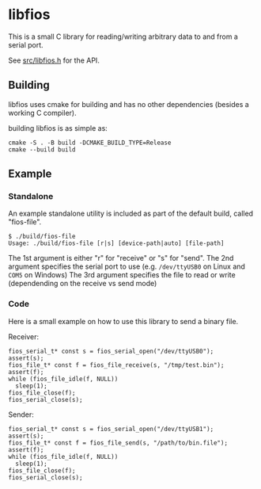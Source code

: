 # libfios

This is a small C library for reading/writing arbitrary data to and from a serial port.

See [src/libfios.h](src/libfios.h) for the API.

## Building

libfios uses cmake for building and has no other dependencies (besides a working C compiler).

building libfios is as simple as:

```
cmake -S . -B build -DCMAKE_BUILD_TYPE=Release
cmake --build build
```

## Example

### Standalone

An example standalone utility is included as part of the default build, called "fios-file".

```
$ ./build/fios-file
Usage: ./build/fios-file [r|s] [device-path|auto] [file-path]
```

The 1st argument is either "r" for "receive" or "s" for "send".
The 2nd argument specifies the serial port to use (e.g. `/dev/ttyUSB0` on Linux and `COM5` on Windows)
The 3rd argument specifies the file to read or write (dependending on the receive vs send mode)

### Code

Here is a small example on how to use this library to send a binary file.

Receiver:

```
fios_serial_t* const s = fios_serial_open("/dev/ttyUSB0");
assert(s);
fios_file_t* const f = fios_file_receive(s, "/tmp/test.bin");
assert(f);
while (fios_file_idle(f, NULL))
  sleep(1);
fios_file_close(f);
fios_serial_close(s);
```

Sender:

```
fios_serial_t* const s = fios_serial_open("/dev/ttyUSB1");
assert(s);
fios_file_t* const f = fios_file_send(s, "/path/to/bin.file");
assert(f);
while (fios_file_idle(f, NULL))
  sleep(1);
fios_file_close(f);
fios_serial_close(s);
```
